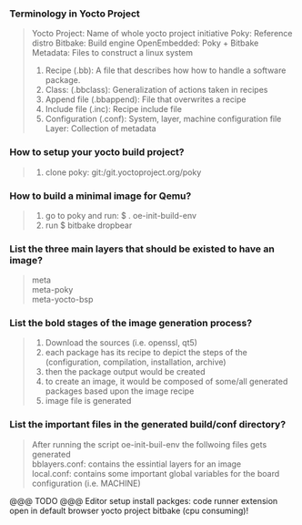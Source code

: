 ### Terminology in Yocto Project
> Yocto Project: Name of whole yocto project initiative
> Poky: Reference distro
> Bitbake: Build engine
> OpenEmbedded: Poky + Bitbake
> Metadata: Files to construct a linux system
> 1. Recipe (.bb): A file that describes how how to handle a software package.
> 2. Class: (.bbclass): Generalization of actions taken in recipes
> 3. Append file (.bbappend): File that overwrites a recipe
> 4. Include file (.inc): Recipe include file
> 5. Configuration (.conf): System, layer, machine configuration file
> Layer: Collection of metadata

### How to setup your yocto build project?
> 1. clone poky: git:/git.yoctoproject.org/poky


### How to build a minimal image for Qemu?
> 1. go to poky and run: $ . oe-init-build-env
> 2. run $ bitbake dropbear

### List the three main layers that should be existed to have an image?
> meta  
> meta-poky  
> meta-yocto-bsp  

### List the bold stages of the image generation process?
> 1. Download the sources (i.e. openssl, qt5)  
> 2. each package has its recipe to depict the steps of the (configuration, compilation, installation, archive)  
> 3. then the package output would be created  
> 4. to create an image, it would be composed of some/all generated packages based upon the image recipe
> 5. image file is generated


### List the important files in the generated build/conf directory?
> After running the script oe-init-buil-env the follwoing files gets generated  
> bblayers.conf: contains the essintial layers for an image  
> local.conf: contains some important global variables for the board configuration (i.e. MACHINE)

@@@ TODO @@@
Editor setup install packges:
code runner extension
open in default browser
yocto project bitbake (cpu consuming)!